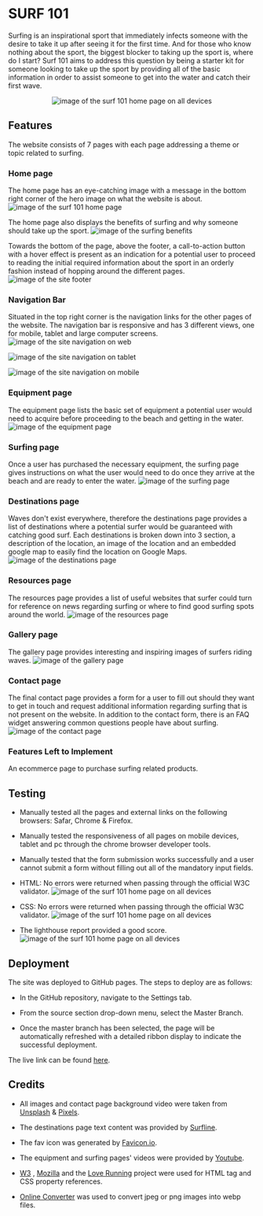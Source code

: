 # SURF 101 
Surfing is an inspirational sport that immediately infects someone with the desire to take it up after seeing it for the first time.  And for those who know nothing about the sport, the biggest blocker to taking up the sport is, where do I start?  Surf 101 aims to address this question by being a starter kit for someone looking to take up the sport by providing all of the basic information in order to assist someone to get into the water and catch their first wave.
<p align="center">
<img src="https://res.cloudinary.com/dugcwv1mf/image/upload/v1692013795/Project%201/Screenshot_2023-08-14_at_12.41.47_PM_zh5gl1.png" width="auto" height="auto" alt="image of the surf 101 home page on all devices"></p>

## Features 
The website consists of 7 pages with each page addressing a theme or topic related to surfing. 

### Home page
The home page has an eye-catching image with a message in the bottom right corner of the hero image on what the website is about.
<img src="https://res.cloudinary.com/dugcwv1mf/image/upload/v1692013797/Project%201/Screenshot_2023-08-14_at_12.42.29_PM_ymiaeh.png" width="auto" height="auto" alt="image of the surf 101 home page"></p> 
The home page also displays the benefits of surfing and why someone should take up the sport. 
<img src="https://res.cloudinary.com/dugcwv1mf/image/upload/v1692013799/Project%201/Screenshot_2023-08-14_at_12.42.58_PM_adevrp.png" width="auto" height="auto" alt="image of the surfing benefits"></p> 
Towards the bottom of the page, above the footer, a call-to-action button with a hover effect is present as an indication for a potential user to proceed to reading the initial required information about the sport in an orderly fashion instead of hopping around the different pages.
<img src="https://res.cloudinary.com/dugcwv1mf/image/upload/v1692013796/Project%201/Screenshot_2023-08-14_at_12.43.28_PM_s3p8xo.png" width="auto" height="auto" alt="image of the site footer"></p> 

### Navigation Bar
Situated in the top right corner is the navigation links for the other pages of the website.  The navigation bar is responsive and has 3 different views, one for mobile, tablet and large computer screens.
<img src="https://res.cloudinary.com/dugcwv1mf/image/upload/v1692013798/Project%201/Screenshot_2023-08-14_at_12.44.12_PM_syo8gy.png" width="auto" height="auto" alt="image of the site navigation on web"></p> 
<img src="https://res.cloudinary.com/dugcwv1mf/image/upload/v1692013797/Project%201/Screenshot_2023-08-14_at_12.44.37_PM_darvwi.png" width="auto" height="auto" alt="image of the site navigation on tablet"></p> 
<img src="https://res.cloudinary.com/dugcwv1mf/image/upload/v1692013790/Project%201/Screenshot_2023-08-14_at_12.45.04_PM_glu8ef.png" width="auto" height="auto" alt="image of the site navigation on mobile"></p> 

### Equipment page
The equipment page lists the basic set of equipment a potential user would need to acquire before proceeding to the beach and getting in the water.
<img src="https://res.cloudinary.com/dugcwv1mf/image/upload/v1692013796/Project%201/Screenshot_2023-08-14_at_12.45.51_PM_xcbpnj.png" width="auto" height="auto" alt="image of the equipment page"></p> 

### Surfing page
Once a user has purchased the necessary equipment, the surfing page gives instructions on what the user would need to do once they arrive at the beach and are ready to enter the water.
<img src="https://res.cloudinary.com/dugcwv1mf/image/upload/v1692013794/Project%201/Screenshot_2023-08-14_at_12.46.12_PM_g1hvsg.png" width="auto" height="auto" alt="image of the surfing page"></p>

### Destinations page
Waves don't exist everywhere, therefore the destinations page provides a list of destinations where a potential surfer would be guaranteed with catching good surf.  Each destinations is broken down into 3 section, a description of the location, an image of the location and an embedded google map to easily find the location on Google Maps.
<img src="https://res.cloudinary.com/dugcwv1mf/image/upload/v1692013797/Project%201/Screenshot_2023-08-14_at_12.46.52_PM_e7oqh5.png" width="auto" height="auto" alt="image of the destinations page"></p>

### Resources page
The resources page provides a list of useful websites that surfer could turn for reference on news regarding surfing or where to find good surfing spots around the world.
<img src="https://res.cloudinary.com/dugcwv1mf/image/upload/v1692013797/Project%201/Screenshot_2023-08-14_at_12.47.18_PM_kp0miz.png" width="auto" height="auto" alt="image of the resources page"></p>

### Gallery page
The gallery page provides interesting and inspiring images of surfers riding waves.
<img src="https://res.cloudinary.com/dugcwv1mf/image/upload/v1692013802/Project%201/Screenshot_2023-08-14_at_12.47.51_PM_amx7en.png" width="auto" height="auto" alt="image of the gallery page"></p>

### Contact page
The final contact page provides a form for a user to fill out should they want to get in touch and request additional information regarding surfing that is not present on the website. In addition to the contact form, there is an FAQ widget answering common questions people have about surfing.
<img src="https://res.cloudinary.com/dugcwv1mf/image/upload/v1692013797/Project%201/Screenshot_2023-08-14_at_12.48.43_PM_pbvnrw.png" width="auto" height="auto" alt="image of the contact page"></p> 

### Features Left to Implement
An ecommerce page to purchase surfing related products.

## Testing
* Manually tested all the pages and external links on the following browsers: Safar, Chrome & Firefox.

* Manually tested the responsiveness of all pages on mobile devices, tablet and pc through the chrome browser developer tools.

* Manually tested that the form submission works successfully and a user cannot submit a form without filling out all of the mandatory input fields. 

* HTML: No errors were returned when passing through the official W3C validator.
<img src="https://res.cloudinary.com/dugcwv1mf/image/upload/v1692001960/Project%201/Screenshot_2023-08-14_at_9.32.24_AM_ijm7si.png" width="auto" height="auto" alt="image of the surf 101 home page on all devices"></p>

* CSS: No errors were returned when passing through the official W3C validator.
<img src="https://res.cloudinary.com/dugcwv1mf/image/upload/v1692001960/Project%201/Screenshot_2023-08-14_at_9.32.24_AM_ijm7si.png" width="auto" height="auto" alt="image of the surf 101 home page on all devices"></p>

* The lighthouse report provided a good score.  
<img src="https://res.cloudinary.com/dugcwv1mf/image/upload/v1692001960/Project%201/Screenshot_2023-08-14_at_9.32.24_AM_ijm7si.png" width="auto" height="auto" alt="image of the surf 101 home page on all devices"></p>

## Deployment
The site was deployed to GitHub pages. The steps to deploy are as follows:
* In the GitHub repository, navigate to the Settings tab.

* From the source section drop-down menu, select the Master Branch.

* Once the master branch has been selected, the page will be automatically refreshed with a detailed ribbon display to indicate the successful deployment.

The live link can be found [here](https://xalil404.github.io/surf101). 

## Credits
* All images and contact page background video were taken from [Unsplash](https://unsplash.com/) & [Pixels](https://www.pexels.com/).

* The destinations page text content was provided by [Surfline](https://www.surfline.com/). 

* The fav icon was generated by [Favicon.io](https://favicon.io/).

* The equipment and surfing pages' videos were provided by [Youtube](https://www.youtube.com/).

* [W3](https://www.w3schools.com/) , [Mozilla](https://developer.mozilla.org/) and the [Love Running](https://xalil404.github.io/Love_Running/) project were used for HTML tag and CSS property references.

* [Online Converter](https://www.online-convert.com/) was used to convert jpeg or png images into webp files.






